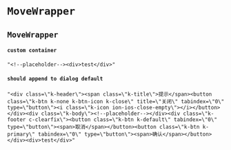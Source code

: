 # `MoveWrapper`

## `MoveWrapper`

####   `custom container`

```
"<!--placeholder--><div>test</div>"
```

####   `should append to dialog default`

```
"<div class=\"k-header\"><span class=\"k-title\">提示</span><button class=\"k-btn k-none k-btn-icon k-close\" title=\"关闭\" tabindex=\"0\" type=\"button\"><i class=\"k-icon ion-ios-close-empty\"></i></button></div><div class=\"k-body\"><!--placeholder--></div><div class=\"k-footer c-clearfix\"><button class=\"k-btn k-default\" tabindex=\"0\" type=\"button\"><span>取消</span></button><button class=\"k-btn k-primary\" tabindex=\"0\" type=\"button\"><span>确认</span></button></div><div>test</div>"
```

